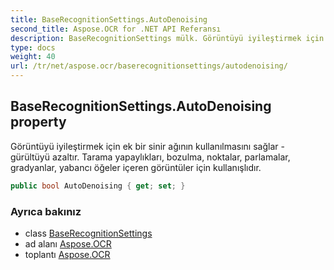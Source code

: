 ```yaml
---
title: BaseRecognitionSettings.AutoDenoising
second_title: Aspose.OCR for .NET API Referansı
description: BaseRecognitionSettings mülk. Görüntüyü iyileştirmek için ek bir sinir ağının kullanılmasını sağlar  gürültüyü azaltır. Tarama yapaylıkları bozulma noktalar parlamalar gradyanlar yabancı öğeler içeren görüntüler için kullanışlıdır.
type: docs
weight: 40
url: /tr/net/aspose.ocr/baserecognitionsettings/autodenoising/
---
```

## BaseRecognitionSettings.AutoDenoising property

Görüntüyü iyileştirmek için ek bir sinir ağının kullanılmasını sağlar - gürültüyü azaltır. Tarama yapaylıkları, bozulma, noktalar, parlamalar, gradyanlar, yabancı öğeler içeren görüntüler için kullanışlıdır.

```csharp
public bool AutoDenoising { get; set; }
```

### Ayrıca bakınız

* class [BaseRecognitionSettings](../)
* ad alanı [Aspose.OCR](../../baserecognitionsettings/)
* toplantı [Aspose.OCR](../../../)


